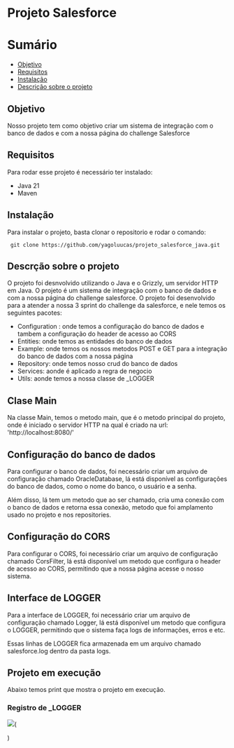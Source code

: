 # Projeto Salesforce

# Sumário
- [Objetivo](#objetivo)
- [Requisitos](#requisitos)
- [Instalação](#instalação)
- [Descrição sobre o projeto](#descrição-sobre-o-projeto)

## Objetivo
Nosso projeto tem como objetivo criar um sistema de integração com o banco de dados e com a nossa página do challenge Salesforce

## Requisitos
Para rodar esse projeto é necessário ter instalado:
- Java 21
- Maven

## Instalação
Para instalar o projeto, basta clonar o repositorio e rodar o comando:
```git
 git clone https://github.com/yagoluucas/projeto_salesforce_java.git
```
## Descrção sobre o projeto
O projeto foi desnvolvido utilizando o Java e o Grizzly, um servidor HTTP em Java. O projeto é um sistema de integração com o banco de dados e com a nossa página do challenge salesforce. 
O projeto foi desenvolvido para a atender a nossa 3 sprint do challenge da salesforce, e nele temos os seguintes pacotes:
- Configuration : onde temos a configuração do banco de dados e tambem a configuração do header de acesso ao CORS
- Entities: onde temos as entidades do banco de dados
- Example: onde temos os nossos metodos POST e GET para a integração do banco de dados com a nossa página
- Repository: onde temos nosso crud do banco de dados
- Services: aonde é aplicado a regra de negocio
- Utils: aonde temos a nossa classe de _LOGGER

## Clase Main

Na classe Main, temos o metodo main, que é o metodo principal do projeto, onde é iniciado o servidor HTTP na qual é
criado na url:
'http://localhost:8080/'

## Configuração do banco de dados
Para configurar o banco de dados, foi necessário criar um arquivo de configuração chamado OracleDatabase, lá está disponível
as configurações do banco de dados, como o nome do banco, o usuário e a senha.

Além disso, lá tem um metodo que ao ser chamado, cria uma conexão com o banco de dados e retorna essa conexão, metodo que foi amplamento usado no projeto e nos repositories.

## Configuração do CORS
Para configurar o CORS, foi necessário criar um arquivo de configuração chamado CorsFilter, lá está disponível um metodo que configura o header de acesso ao CORS, permitindo que a nossa página acesse o nosso sistema.

## Interface de LOGGER
Para a interface de LOGGER, foi necessário criar um arquivo de configuração chamado Logger, lá está disponível um metodo que configura o LOGGER, permitindo que o sistema faça logs de informações, erros e etc.

Essas linhas de LOGGER fica armazenada em um arquivo chamado salesforce.log dentro da pasta logs.

## Projeto em execução
Abaixo temos print que mostra o projeto em execução.

### Registro de _LOGGER
![](C:\Users\Yago\programacao\java\sprint3\img\logger.jpeg)(

)




